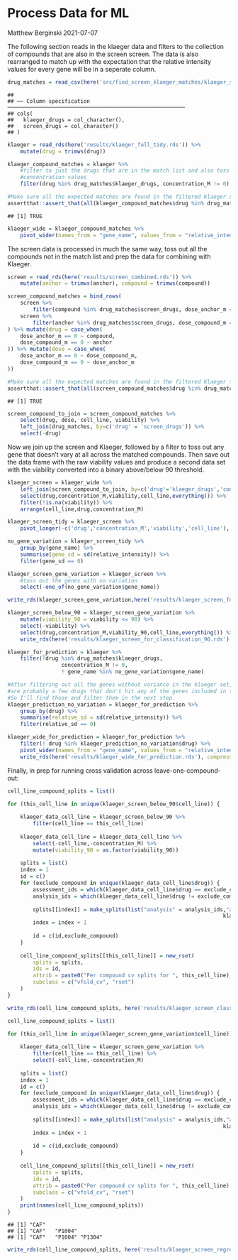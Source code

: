 Process Data for ML
================
Matthew Berginski
2021-07-07

The following section reads in the klaeger data and filters to the
collection of compounds that are also in the screen screen. The data is
also rearranged to match up with the expectation that the relative
intensity values for every gene will be in a seperate column.

``` r
drug_matches = read_csv(here('src/find_screen_klaeger_matches/klaeger_screen_drug_matches.csv'))
```

    ## 
    ## ── Column specification ────────────────────────────────────────────────────────
    ## cols(
    ##   klaeger_drugs = col_character(),
    ##   screen_drugs = col_character()
    ## )

``` r
klaeger = read_rds(here('results/klaeger_full_tidy.rds')) %>%
    mutate(drug = trimws(drug))

klaeger_compound_matches = klaeger %>%
    #filter to just the drugs that are in the match list and also toss out the zero
    #concentration values
    filter(drug %in% drug_matches$klaeger_drugs, concentration_M != 0)

#Make sure all the expected matches are found in the filtered Klaeger set
assertthat::assert_that(all(klaeger_compound_matches$drug %in% drug_matches$klaeger_drugs))
```

    ## [1] TRUE

``` r
klaeger_wide = klaeger_compound_matches %>%
    pivot_wider(names_from = "gene_name", values_from = "relative_intensity")
```

The screen data is processed in much the same way, toss out all the
compounds not in the match list and prep the data for combining with
Klaeger.

``` r
screen = read_rds(here('results/screen_combined.rds')) %>%
    mutate(anchor = trimws(anchor), compound = trimws(compound))

screen_compound_matches = bind_rows(
    screen %>%
        filter(compound %in% drug_matches$screen_drugs, dose_anchor_m == 0, dose_compound_m != 0),
    screen %>%
        filter(anchor %in% drug_matches$screen_drugs, dose_compound_m == 0, dose_anchor_m != 0)
) %>% mutate(drug = case_when(
    dose_anchor_m == 0 ~ compound,
    dose_compound_m == 0 ~ anchor
)) %>% mutate(dose = case_when(
    dose_anchor_m == 0 ~ dose_compound_m,
    dose_compound_m == 0 ~ dose_anchor_m
))

#Make sure all the expected matches are found in the filtered Klaeger set
assertthat::assert_that(all(screen_compound_matches$drug %in% drug_matches$screen_drugs))
```

    ## [1] TRUE

``` r
screen_compound_to_join = screen_compound_matches %>%
    select(drug, dose, cell_line, viability) %>%
    left_join(drug_matches, by=c('drug' = 'screen_drugs')) %>%
    select(-drug)
```

Now we join up the screen and Klaeger, followed by a filter to toss out
any gene that doesn’t vary at all across the matched compounds. Then
save out the data frame with the raw viability values and produce a
second data set with the viability converted into a binary above/below
90 threshold.

``` r
klaeger_screen = klaeger_wide %>%
    left_join(screen_compound_to_join, by=c('drug'='klaeger_drugs','concentration_M'='dose')) %>%
    select(drug,concentration_M,viability,cell_line,everything()) %>%
    filter(!is.na(viability)) %>% 
    arrange(cell_line,drug,concentration_M)

klaeger_screen_tidy = klaeger_screen %>%
    pivot_longer(-c('drug','concentration_M','viability','cell_line'), names_to = "gene_name", values_to = 'relative_intensity')

no_gene_variation = klaeger_screen_tidy %>%
    group_by(gene_name) %>%
    summarise(gene_sd = sd(relative_intensity)) %>%
    filter(gene_sd == 0)

klaeger_screen_gene_variation = klaeger_screen %>%
    #toss out the genes with no variation
    select(-one_of(no_gene_variation$gene_name))

write_rds(klaeger_screen_gene_variation,here('results/klaeger_screen_for_regression.rds'), compress='gz')

klaeger_screen_below_90 = klaeger_screen_gene_variation %>%
    mutate(viability_90 = viability <= 90) %>%
    select(-viability) %>%
    select(drug,concentration_M,viability_90,cell_line,everything()) %>% 
    write_rds(here('results/klaeger_screen_for_classification_90.rds'), compress='gz')

klaeger_for_prediction = klaeger %>% 
    filter(!drug %in% drug_matches$klaeger_drugs, 
                 concentration_M != 0,
                 ! gene_name %in% no_gene_variation$gene_name)

#After filtering out all the genes without variance in the klaeger set, there
#are probably a few drugs that don't hit any of the genes included in the model.
#So I'll find those and filter them in the next step.
klaeger_prediction_no_variation = klaeger_for_prediction %>% 
    group_by(drug) %>% 
    summarise(relative_sd = sd(relative_intensity)) %>% 
    filter(relative_sd == 0)

klaeger_wide_for_prediction = klaeger_for_prediction %>%
    filter(! drug %in% klaeger_prediction_no_variation$drug) %>%
    pivot_wider(names_from = "gene_name", values_from = "relative_intensity") %>%
    write_rds(here('results/klaeger_wide_for_prediction.rds'), compress='gz')
```

Finally, in prep for running cross validation across
leave-one-compound-out:

``` r
cell_line_compound_splits = list()

for (this_cell_line in unique(klaeger_screen_below_90$cell_line)) {
    
    klaeger_data_cell_line = klaeger_screen_below_90 %>%
        filter(cell_line == this_cell_line)
    
    klaeger_data_cell_line = klaeger_data_cell_line %>%
        select(-cell_line,-concentration_M) %>%
        mutate(viability_90 = as.factor(viability_90))
    
    splits = list()
    index = 1
    id = c()
    for (exclude_compound in unique(klaeger_data_cell_line$drug)) {
        assessment_ids = which(klaeger_data_cell_line$drug == exclude_compound)
        analysis_ids = which(klaeger_data_cell_line$drug != exclude_compound)
        
        splits[[index]] = make_splits(list("analysis" = analysis_ids,"assessment" = assessment_ids),
                                                                    klaeger_data_cell_line %>% select(-drug))
        index = index + 1
        
        id = c(id,exclude_compound)
    }
    
    cell_line_compound_splits[[this_cell_line]] = new_rset(
        splits = splits,
        ids = id,
        attrib = paste0("Per compound cv splits for ", this_cell_line),
        subclass = c("vfold_cv", "rset")
    )
}

write_rds(cell_line_compound_splits, here('results/klaeger_screen_classification_90_CV_split.rds'), compress = 'gz')
```

``` r
cell_line_compound_splits = list()

for (this_cell_line in unique(klaeger_screen_gene_variation$cell_line)) {
    
    klaeger_data_cell_line = klaeger_screen_gene_variation %>%
        filter(cell_line == this_cell_line) %>%
        select(-cell_line,-concentration_M)
    
    splits = list()
    index = 1
    id = c()
    for (exclude_compound in unique(klaeger_data_cell_line$drug)) {
        assessment_ids = which(klaeger_data_cell_line$drug == exclude_compound)
        analysis_ids = which(klaeger_data_cell_line$drug != exclude_compound)
        
        splits[[index]] = make_splits(list("analysis" = analysis_ids,"assessment" = assessment_ids),
                                                                    klaeger_data_cell_line %>% select(-drug))
        index = index + 1
        
        id = c(id,exclude_compound)
    }
    
    cell_line_compound_splits[[this_cell_line]] = new_rset(
        splits = splits,
        ids = id,
        attrib = paste0("Per compound cv splits for ", this_cell_line),
        subclass = c("vfold_cv", "rset")
    )
    print(names(cell_line_compound_splits))
}
```

    ## [1] "CAF"
    ## [1] "CAF"   "P1004"
    ## [1] "CAF"   "P1004" "P1304"

``` r
write_rds(cell_line_compound_splits, here('results/klaeger_screen_regression_CV_split.rds'), compress = 'gz')
```
